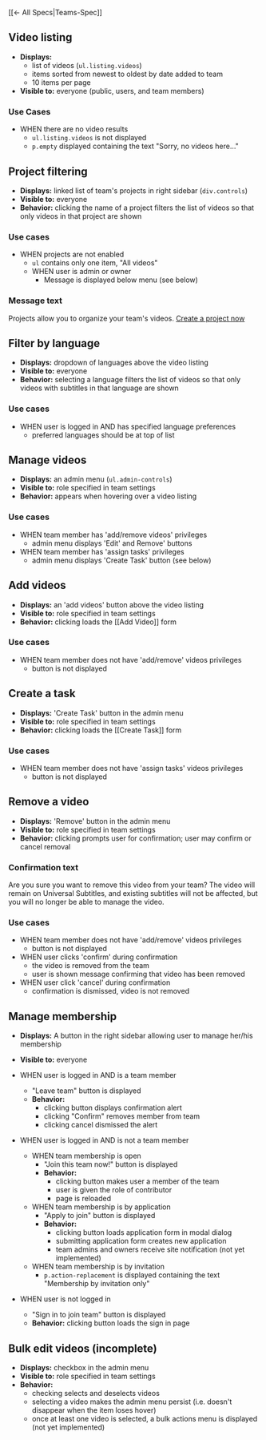 [[← All Specs|Teams-Spec]]

## Video listing

* **Displays:**
    * list of videos (`ul.listing.videos`)
    * items sorted from newest to oldest by date added to team
    * 10 items per page
* **Visible to:** everyone (public, users, and team members)

### Use Cases

* WHEN there are no video results
    * `ul.listing.videos` is not displayed
    * `p.empty` displayed containing the text "Sorry, no videos here..."


## Project filtering

* **Displays:** linked list of team's projects in right sidebar (`div.controls`)
* **Visible to:** everyone
* **Behavior:** clicking the name of a project filters the list of videos so that only videos in that project are shown

### Use cases

* WHEN projects are not enabled
    * `ul` contains only one item, "All videos"
    * WHEN user is admin or owner
        * Message is displayed below menu (see below)

### Message text

Projects allow you to organize your team's videos. [Create a project now](#)


## Filter by language

* **Displays:** dropdown of languages above the video listing
* **Visible to:** everyone
* **Behavior:** selecting a language filters the list of videos so that only videos with subtitles in that language are shown

### Use cases

* WHEN user is logged in AND has specified language preferences
    * preferred languages should be at top of list


## Manage videos

* **Displays:** an admin menu (`ul.admin-controls`)
* **Visible to:** role specified in team settings
* **Behavior:** appears when hovering over a video listing

### Use cases

* WHEN team member has 'add/remove videos' privileges
    * admin menu displays 'Edit' and Remove' buttons
* WHEN team member has 'assign tasks' privileges
    * admin menu displays 'Create Task' button (see below)


## Add videos

* **Displays:** an 'add videos' button above the video listing
* **Visible to:** role specified in team settings
* **Behavior:** clicking loads the [[Add Video]] form

### Use cases

* WHEN team member does not have 'add/remove' videos privileges
    * button is not displayed


## Create a task

* **Displays:** 'Create Task' button in the admin menu
* **Visible to:** role specified in team settings
* **Behavior:** clicking loads the [[Create Task]] form

### Use cases

* WHEN team member does not have 'assign tasks' videos privileges
    * button is not displayed


## Remove a video

* **Displays:** 'Remove' button in the admin menu
* **Visible to:** role specified in team settings
* **Behavior:** clicking prompts user for confirmation; user may confirm or cancel removal

###  Confirmation text

Are you sure you want to remove this video from your team? The video will remain on Universal Subtitles, and existing subtitles will not be affected, but you will no longer be able to manage the video.

### Use cases

* WHEN team member does not have 'add/remove' videos privileges
    * button is not displayed
* WHEN user clicks 'confirm' during confirmation
    * the video is removed from the team
    * user is shown message confirming that video has been removed
* WHEN user click 'cancel' during confirmation
    * confirmation is dismissed, video is not removed


## Manage membership

* **Displays:** A button in the right sidebar allowing user to manage her/his membership
* **Visible to:** everyone

* WHEN user is logged in AND is a team member
    * "Leave team" button is displayed
    * **Behavior:** 
        * clicking button displays confirmation alert
        * clicking "Confirm" removes member from team
        * clicking cancel dismissed the alert
* WHEN user is logged in AND is not a team member
    * WHEN team membership is open
        * "Join this team now!" button is displayed
        * **Behavior:** 
            * clicking button makes user a member of the team
            * user is given the role of contributor
            * page is reloaded
    * WHEN team membership is by application
        * "Apply to join" button is displayed
        * **Behavior:**
            * clicking button loads application form in modal dialog
            * submitting application form creates new application
            * team admins and owners receive site notification (not yet implemented)
    * WHEN team membership is by invitation
        * `p.action-replacement` is displayed containing the text "Membership by invitation only"
* WHEN user is not logged in
    * "Sign in to join team" button is displayed
    * **Behavior:** clicking button loads the sign in page


## Bulk edit videos (incomplete)

* **Displays:** checkbox in the admin menu
* **Visible to:** role specified in team settings
* **Behavior:** 
    * checking selects and deselects videos
    * selecting a video makes the admin menu persist (i.e. doesn't disappear when the item loses hover)
    * once at least one video is selected, a bulk actions menu is displayed (not yet implemented)